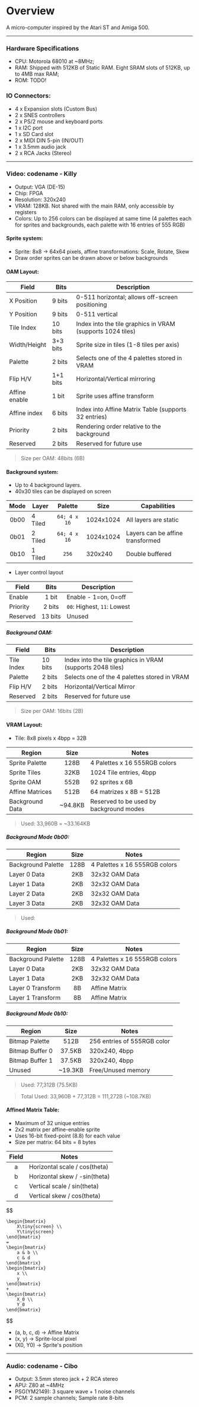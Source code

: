 # Overview

A micro-computer inspired by the Atari ST and Amiga 500.

---

### Hardware Specifications

- CPU: Motorola 68010 at ~8MHz;
- RAM: Shipped with 512KB of Static RAM. Eight SRAM slots of 512KB, up to 4MB max RAM;
- ROM: TODO!

### IO Connectors:

- 4 x Expansion slots (Custom Bus)
- 2 x SNES controllers
- 2 x PS/2 mouse and keyboard ports
- 1 x I2C port
- 1 x SD Card slot
- 2 x MIDI DIN 5-pin (IN/OUT)
- 1 x 3.5mm audio jack
- 2 x RCA Jacks (Stereo)

---

### Video: codename - Killy

- Output: VGA (DE-15)
- Chip: FPGA
- Resolution: 320x240
- VRAM: 128KB. Not shared with the main RAM, only accessible by registers
- Colors: Up to 256 colors can be displayed at same time (4 palettes each for sprites
  and backgrounds, each palette with 16 entries of 555 RGB)

#### Sprite system:

- Sprite: 8x8 -> 64x64 pixels, affine transformations: Scale, Rotate, Skew
- Draw order sprites can be drawn above or below backgrounds

#### OAM Layout:

| Field         | Bits     | Description                                                |
| ------------- | -------- | ---------------------------------------------------------- |
| X Position    | 9 bits   | 0-511 horizontal; allows off-screen positioning            |
| Y Position    | 9 bits   | 0-511 vertical                                             |
| Tile Index    | 10 bits  | Index into the tile graphics in VRAM (supports 1024 tiles) |
| Width/Height  | 3+3 bits | Sprite size in tiles (1-8 tiles per axis)                  |
| Palette       | 2 bits   | Selects one of the 4 palettes stored in VRAM               |
| Flip H/V      | 1+1 bits | Horizontal/Vertical mirroring                              |
| Affine enable | 1 bit    | Sprite uses affine transform                               |
| Affine index  | 6 bits   | Index into Affine Matrix Table (supports 32 entries)       |
| Priority      | 2 bits   | Rendering order relative to the background                 |
| Reserved      | 2 bits   | Reserved for future use                                    |

> Size per OAM: 48bits (6B)

#### Background system:

- Up to 4 background layers.
- 40x30 tiles can be displayed on screen

| Mode | Layer   |   Palette    | Size      | Capabilities                     |
| :--: | ------- | :----------: | --------- | -------------------------------- |
| 0b00 | 4 Tiled | `64; 4 x 16` | 1024x1024 | All layers are static            |
| 0b01 | 2 Tiled | `64; 4 x 16` | 1024x1024 | Layers can be affine transformed |
| 0b10 | 1 Tiled |    `256`     | 320x240   | Double buffered                  |

- Layer control layout

| Field    |  Bits   | Description                 |
| -------- | :-----: | --------------------------- |
| Enable   |  1 bit  | Enable - 1=on, 0=off        |
| Priority | 2 bits  | `00`: Highest, `11`: Lowest |
| Reserved | 13 bits | Unused                      |

##### Background OAM:

| Field      | Bits    | Description                                                |
| ---------- | ------- | ---------------------------------------------------------- |
| Tile Index | 10 bits | Index into the tile graphics in VRAM (supports 2048 tiles) |
| Palette    | 2 bits  | Selects one of the 4 palettes stored in VRAM               |
| Flip H/V   | 2 bits  | Horizontal/Vertical Mirror                                 |
| Reserved   | 2 bits  | Reserved for future use                                    |

> Size per OAM: 16bits (2B)

#### VRAM Layout:

- Tile: 8x8 pixels x 4bpp = 32B

| Region          |  Size   | Notes                                   |
| --------------- | :-----: | --------------------------------------- |
| Sprite Palette  |  128B   | 4 Palettes x 16 555RGB colors           |
| Sprite Tiles    |  32KB   | 1024 Tile entries, 4bpp                 |
| Sprite OAM      |  552B   | 92 sprites x 6B                         |
| Affine Matrices |  512B   | 64 matrizes x 8B = 512B                 |
| Background Data | ~94.8KB | Reserved to be used by background modes |

> Used: 33,960B = ~33.164KB

##### Background Mode 0b00:

| Region             | Size | Notes                         |
| ------------------ | :--: | ----------------------------- |
| Background Palette | 128B | 4 Palettes x 16 555RGB colors |
| Layer 0 Data       | 2KB  | 32x32 OAM Data                |
| Layer 1 Data       | 2KB  | 32x32 OAM Data                |
| Layer 2 Data       | 2KB  | 32x32 OAM Data                |
| Layer 3 Data       | 2KB  | 32x32 OAM Data                |

> Used:

##### Background Mode 0b01:

| Region             | Size | Notes                         |
| ------------------ | :--: | ----------------------------- |
| Background Palette | 128B | 4 Palettes x 16 555RGB colors |
| Layer 0 Data       | 2KB  | 32x32 OAM Data                |
| Layer 1 Data       | 2KB  | 32x32 OAM Data                |
| Layer 0 Transform  |  8B  | Affine Matrix                 |
| Layer 1 Transform  |  8B  | Affine Matrix                 |

##### Background Mode 0b10:

| Region          |  Size   | Notes                       |
| --------------- | :-----: | --------------------------- |
| Bitmap Palette  |  512B   | 256 entries of 555RGB color |
| Bitmap Buffer 0 | 37.5KB  | 320x240, 4bpp               |
| Bitmap Buffer 1 | 37.5KB  | 320x240, 4bpp               |
| Unused          | ~19.3KB | Free/Unused memory          |

> Used: 77,312B (75.5KB)

> Total Used: 33,960B + 77,312B = 111,272B (~108.7KB)

#### Affined Matrix Table:

- Maximum of 32 unique entries
- 2x2 matrix per affine-enable sprite
- Uses 16-bit fixed-point (8.8) for each value
- Size per matrix: 64 bits = 8 bytes

| Field | Notes                         |
| :---: | ----------------------------- |
|   a   | Horizontal scale / cos(theta) |
|   b   | Horizontal skew / -sin(theta) |
|   c   | Vertical scale / sin(theta)   |
|   d   | Vertical skew / cos(theta)    |

$$

	\begin{bmatrix}
		X\tiny{screen} \\
		Y\tiny{screen}
	\end{bmatrix}
	=
	\begin{bmatrix}
		a & b \\
		c & d
	\end{bmatrix}
	\begin{bmatrix}
		x \\
		y
	\end{bmatrix}
	+
	\begin{bmatrix}
		X_0 \\
		Y_0
	\end{bmatrix}
$$

- (a, b, c, d) -> Affine Matrix
- (x, y) -> Sprite-local pixel
- (X0, Y0) -> Sprite's position

---

### Audio: codename - Cibo

- Output: 3.5mm stereo jack + 2 RCA stereo
- APU: Z80 at ~4MHz
- PSG(YM2149): 3 square wave + 1 noise channels
- PCM: 2 sample channels; Sample rate 8-bits

<!--
NOTES:
	(aCube) - CPU: Option to boost CPU clock to 12MHz.
	(Outlaf) - CPU: Possibility to change CPU clock via software using custom wiring.
	(aCube) - RAM: Decide how much RAM will be shipped by default, and how many SRAM
slots will be avaliable.
	(aCube) - RAM: Manager memory regions for each device, and how memory will be
interacted by the program.
	(aCube) - ROM: Decide how much ROM will be shipped for the Kernel.
	(aCube) - ROM: Will it replaceable? I think users must be able to update the
Kernel with a custom one, or update the shipped version to a new version.
	(aCube) - VIDEO: Decide how many VRAM will be shipped.
	(aCube) - AUDIO: Design seems pretty complex.
	(aCube) - AUDIO: Improve audio capabilities.

TODO:
	Improve video capabilities and learn more about what can be executed by the PPU.
-->
